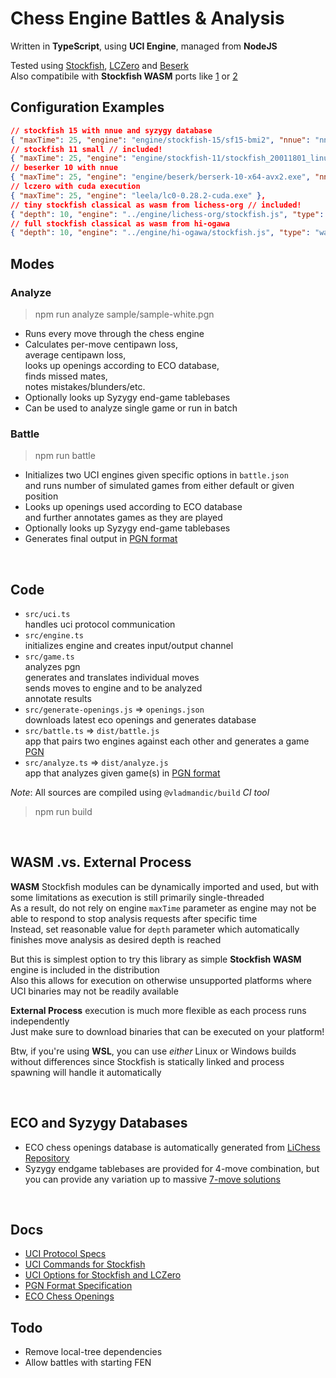 # Chess Engine Battles & Analysis

Written in **TypeScript**, using **UCI Engine**, managed from **NodeJS**

Tested using [Stockfish](https://stockfishchess.org/), [LCZero](https://lczero.org/) and [Beserk](https://github.com/jhonnold/berserk)  
Also compatibile with **Stockfish WASM** ports like [1](https://github.com/lichess-org/stockfish.wasm) or [2](https://github.com/hi-ogawa/Stockfish)  


## Configuration Examples
```json
// stockfish 15 with nnue and syzygy database
{ "maxTime": 25, "engine": "engine/stockfish-15/sf15-bmi2", "nnue": "nn-6877cd24400e.nnue", "syzygy": "engine/syzygy" }, 
// stockfish 11 small // included!
{ "maxTime": 25, "engine": "engine/stockfish-11/stockfish_20011801_linux" }, 
// beserker 10 with nnue
{ "maxTime": 25, "engine": "engine/beserk/berserk-10-x64-avx2.exe", "nnue": "engine/beserk/berserk-c982d9682d4e.nn" }
// lczero with cuda execution
{ "maxTime": 25, "engine": "leela/lc0-0.28.2-cuda.exe" },
// tiny stockfish classical as wasm from lichess-org // included!
{ "depth": 10, "engine": "../engine/lichess-org/stockfish.js", "type": "wasm" }
// full stockfish classical as wasm from hi-ogawa
{ "depth": 10, "engine": "../engine/hi-ogawa/stockfish.js", "type": "wasm" }
```

## Modes

### **Analyze**

  > npm run analyze sample/sample-white.pgn

- Runs every move through the chess engine
- Calculates per-move centipawn loss,  
  average centipawn loss,  
  looks up openings according to ECO database,  
  finds missed mates,  
  notes mistakes/blunders/etc.  
- Optionally looks up Syzygy end-game tablebases  
- Can be used to analyze single game or run in batch

### **Battle**

  > npm run battle

- Initializes two UCI engines given specific options in `battle.json`  
  and runs number of simulated games from either default or given position  
- Looks up openings used according to ECO database  
  and further annotates games as they are played  
- Optionally looks up Syzygy end-game tablebases  
- Generates final output in [PGN format](https://www.chess.com/terms/chess-pgn)  

<br>

## Code

- `src/uci.ts`  
  handles uci protocol communication  
- `src/engine.ts`  
  initializes engine and creates input/output channel  
- `src/game.ts`  
  analyzes pgn  
  generates and translates individual moves  
  sends moves to engine and to be analyzed  
  annotate results  
- `src/generate-openings.js` => `openings.json`  
  downloads latest eco openings and generates database  
- `src/battle.ts` => `dist/battle.js`  
  app that pairs two engines against each other and generates a game [PGN](https://www.chess.com/terms/chess-pgn)  
- `src/analyze.ts` => `dist/analyze.js`   
  app that analyzes given game(s) in [PGN format](https://www.chess.com/terms/chess-pgn)  

*Note*: All sources are compiled using `@vladmandic/build` *CI tool*
> npm run build

<br>

## WASM .vs. External Process

**WASM** Stockfish modules can be dynamically imported and used, but with some limitations as execution is still primarily single-threaded  
As a result, do not rely on engine `maxTime` parameter as engine may not be able to respond to stop analysis requests after specific time  
Instead, set reasonable value for `depth` parameter which automatically finishes move analysis as desired depth is reached  

But this is simplest option to try this library as simple **Stockfish WASM** engine is included in the distribution  
Also this allows for execution on otherwise unsupported platforms where UCI binaries may not be readily available  

**External Process** execution is much more flexible as each process runs independently  
Just make sure to download binaries that can be executed on your platform!  

Btw, if you're using **WSL**, you can use *either* Linux or Windows builds without differences since Stockfish is statically linked and process spawning will handle it automatically

<br>

## ECO and Syzygy Databases

- ECO chess openings database is automatically generated from [LiChess Repository](https://github.com/lichess-org/chess-openings)
- Syzygy endgame tablebases are provided for 4-move combination, but you can provide any variation up to massive [7-move solutions](https://syzygy-tables.info/)

<br>

## Docs
- [UCI Protocol Specs](docs/uci-protocol.md)
- [UCI Commands for Stockfish](docs/uci-stockfish.md)
- [UCI Options for Stockfish and LCZero](docs/uci-options.md)
- [PGN Format Specification](docs/pgn-specs.md)
- [ECO Chess Openings](https://github.com/lichess-org/chess-openings)

## Todo

- Remove local-tree dependencies
- Allow battles with starting FEN
